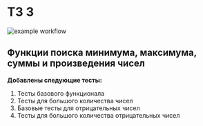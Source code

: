 # ТЗ 3

![example workflow](https://github.com/pascha0102/tz3/actions/workflows/testing.yml/badge.svg)

## Функции поиска минимума, максимума, суммы и произведения чисел

__Добавлены следующие тесты:__
1. Тесты базового функционала
2. Тесты для большого количества чисел
3. Базовые тесты для отрицательных чисел
4. Тесты для большого количества отрицательных чисел
